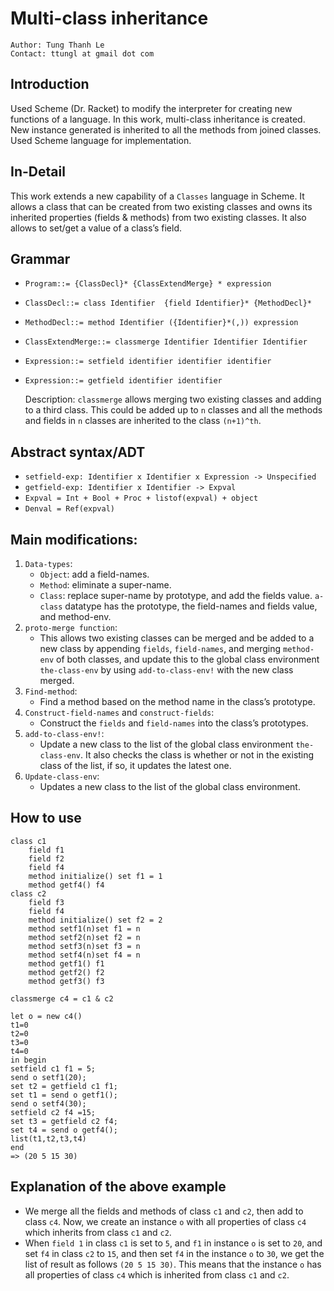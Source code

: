 # Multi-class inheritance
	Author: Tung Thanh Le
	Contact: ttungl at gmail dot com
## Introduction
Used Scheme (Dr. Racket) to modify the interpreter for creating new functions of a language. In this work, multi-class inheritance is created. New instance generated is inherited to all the methods from joined classes. Used Scheme language for implementation.
## In-Detail
This work extends a new capability of a `Classes` language in Scheme. It allows a class that can be created from two existing classes and owns its inherited properties (fields & methods) from two existing classes. It also allows to set/get a value of a class’s field.
## Grammar
* `Program::= {ClassDecl}* {ClassExtendMerge} * expression`
* `ClassDecl::= class Identifier 
		{field Identifier}*
		{MethodDecl}*`
* `MethodDecl::= method Identifier
		({Identifier}*(,))
		expression`
* `ClassExtendMerge::= classmerge Identifier Identifier Identifier`
* `Expression::= setfield identifier identifier identifier`
* `Expression::= getfield identifier identifier`

	Description: `classmerge` allows merging two existing classes and adding to a third class. This could be added up to `n` classes and all the methods and fields in `n` classes are inherited to the class `(n+1)^th`.

## Abstract syntax/ADT
* `setfield-exp: Identifier x Identifier x Expression -> Unspecified`
* `getfield-exp: Identifier x Identifier -> Expval`
* `Expval = Int + Bool + Proc + listof(expval) + object`
* `Denval = Ref(expval)`

## Main modifications:
1. `Data-types`:
	* `Object`: add a field-names.
	* `Method`: eliminate a super-name.
	* `Class`: replace super-name by prototype, and add the fields value.
		`a-class` datatype has the prototype, the field-names and fields value, and method-env.
2. `proto-merge function`:
	* This allows two existing classes can be merged and be added to a new class by appending `fields`, `field-names`, and merging `method-env` of both classes, and update this to the global class environment `the-class-env` by using `add-to-class-env!` with the new class merged.
3. `Find-method`: 
	* Find a method based on the method name in the class’s prototype.
4. `Construct-field-names` and `construct-fields`:
	* Construct the `fields` and `field-names` into the class’s prototypes.
5. `add-to-class-env!`:
	* Update a new class to the list of the global class environment `the-class-env`. It also checks the class is whether or not in the existing class of the list, if so, it updates the latest one.
6. `Update-class-env`:
	* Updates a new class to the list of the global class environment.

## How to use 
	class c1
		field f1
		field f2
		field f4
		method initialize() set f1 = 1
		method getf4() f4
	class c2
		field f3
		field f4
		method initialize() set f2 = 2
		method setf1(n)set f1 = n
		method setf2(n)set f2 = n
		method setf3(n)set f3 = n
		method setf4(n)set f4 = n
		method getf1() f1
		method getf2() f2
		method getf3() f3
	
	classmerge c4 = c1 & c2
	
	let o = new c4()
	t1=0
	t2=0
	t3=0
	t4=0
	in begin
	setfield c1 f1 = 5;
	send o setf1(20);
	set t2 = getfield c1 f1;
	set t1 = send o getf1();
	send o setf4(30);
	setfield c2 f4 =15;
	set t3 = getfield c2 f4;
	set t4 = send o getf4();
	list(t1,t2,t3,t4)
	end
	=> (20 5 15 30)

## Explanation of the above example
* We merge all the fields and methods of class `c1` and `c2`, then add to class `c4`. Now, we create an instance `o` with all properties of class `c4` which inherits from class `c1` and `c2`.
* When `field 1` in class `c1` is set to `5`, and `f1` in instance `o` is set to `20`, and set `f4` in class `c2` to `15`, and then set `f4` in the instance `o` to `30`, we get the list of result as follows `(20 5 15 30)`. This means that the instance `o` has all properties of class `c4` which is inherited from class `c1` and `c2`.

